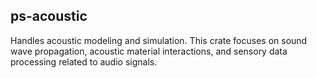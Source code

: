 ## ps-acoustic

Handles acoustic modeling and simulation. This crate focuses on sound wave propagation, acoustic material interactions, and sensory data processing related to audio signals.


